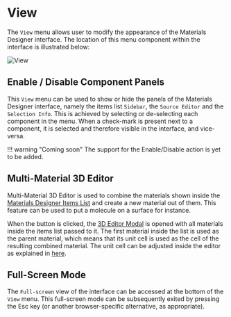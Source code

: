 # View

The `View` menu allows user to modify the appearance of the Materials Designer interface. The location of this menu component within the interface is illustrated below:

![View](../../images/materials-designer/view-menu.png "View")


## Enable / Disable Component Panels

This `View` menu can be used to show or hide the panels of the Materials Designer interface, namely the items list `Sidebar`, the `Source Editor` and the `Selection Info`. This is achieved by selecting or de-selecting each component in the menu. When a check-mark is present next to a component, it is selected and therefore visible in the interface, and vice-versa.

!!! warning "Coming soon"
    The support for the Enable/Disable action is yet to be added.

## Multi-Material 3D Editor

Multi-Material 3D Editor is used to combine the materials shown inside the [Materials Designer Items List](../sidebar-items.md) and create a new material out of them. This feature can be used to put a molecule on a surface for instance.
 
When the button is clicked, the [3D Editor Modal](../3d-editor/edit.md) is opened with all materials inside the items list passed to it. The first material inside the list is used as the parent material, which means that its unit cell is used as the cell of the resulting combined material. The unit cell can be adjusted inside the editor as explained in [here](../3d-editor/edit.md).

## Full-Screen Mode

The `Full-screen` <i class="zmdi zmdi-fullscreen zmdi-hc-border"></i> view of the interface can be accessed at the bottom of the `View` menu. This full-screen mode can be subsequently exited by pressing the Esc key (or another browser-specific alternative, as appropriate). 
